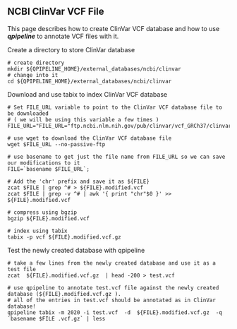 ## NCBI ClinVar VCF File

This page describes how to create ClinVar VCF database and how to use **_qpipeline_** to annotate VCF files with it.

Create a directory to store ClinVar database
```
# create directory
mkdir ${QPIPELINE_HOME}/external_databases/ncbi/clinvar 
# change into it
cd ${QPIPELINE_HOME}/external_databases/ncbi/clinvar 
```

Download and use tabix to index ClinVar VCF database 
```
# Set FILE_URL variable to point to the ClinVar VCF database file to be downloaded
# ( we will be using this variable a few times )
FILE_URL="FILE_URL="ftp.ncbi.nlm.nih.gov/pub/clinvar/vcf_GRCh37/clinvar.vcf.gz""

# use wget to download the ClinVar VCF database file
wget $FILE_URL --no-passive-ftp

# use basename to get just the file name from FILE_URL so we can save our modifications to it 
FILE=`basename $FILE_URL`;

# Add the 'chr' prefix and save it as ${FILE} 
zcat $FILE | grep ^# > ${FILE}.modified.vcf 
zcat $FILE | grep -v ^# | awk '{ print "chr"$0 }' >>  ${FILE}.modified.vcf 

# compress using bgzip 
bgzip ${FILE}.modified.vcf 

# index using tabix
tabix -p vcf ${FILE}.modified.vcf.gz 
```
Test the newly created database with qpipeline 
```
# take a few lines from the newly created database and use it as a test file
zcat  ${FILE}.modified.vcf.gz  | head -200 > test.vcf 

# use qpipeline to annotate test.vcf file against the newly created database (${FILE}.modified.vcf.gz ).  
# all of the entries in test.vcf should be annotated as in ClinVar database!
qpipeline tabix -m 2020 -i test.vcf  -d  ${FILE}.modified.vcf.gz  -q `basename $FILE .vcf.gz` | less 

```

